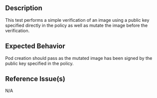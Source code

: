 ## Description

This test performs a simple verification of an image using a public key specified directly in the policy as well as mutate the image before the verification.

## Expected Behavior

Pod creation should pass as the mutated image has been signed by the public key specified in the policy.

## Reference Issue(s)

N/A